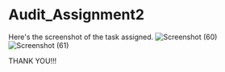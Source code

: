 # Audit_Assignment2

Here's the screenshot of the task assigned.
![Screenshot (60)](https://user-images.githubusercontent.com/88796116/134974919-2f082c4d-6983-4326-b05a-e1680fabb74a.png)
![Screenshot (61)](https://user-images.githubusercontent.com/88796116/134974934-7c2fb390-c701-4519-93e8-d75fd69b948d.png)

THANK YOU!!!
